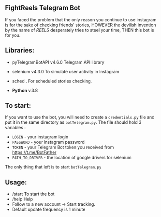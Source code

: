 **FightReels Telegram Bot**
-
If you faced the problem that the only reason you continue to use instagram is 
for the sake of checking friends' stories, HOWEVER the devilish invention by the name of _REELS_ desperately tries 
to steel your time, THEN this bot is for you.

Libraries:
-
* pyTelegramBotAPI	v4.6.0 Telegram API library
* selenium	v4.3.0	To simulate user activity in Instagram
* sched . For scheduled stories checking.

* **Python** v.3.8

To start:
-
If you want to use the bot, you will need to create a `credentials.py` file and put it in the same directory 
as `botTelegram.py`. The file should hold 3 variables :
* `LOGIN` - your instagram login
* `PASSWORD` - your instagram password
* `TOKEN` - your Telegram Bot token you received from https://t.me/BotFather
* `PATH_TO_DRIVER` - the location of google drivers for selenium

The only thing that left is to start `botTelegram.py`

Usage:
- 
* /start To start the bot
* /help Help
* Follow to a new account -> Start tracking. 
* Default update frequency is 1 minute
